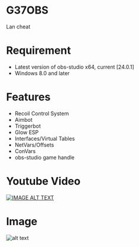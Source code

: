 # G37OBS
Lan cheat

# Requirement
* Latest version of obs-studio x64, current [24.0.1]
* Windows 8.0 and later

# Features
* Recoil Control System
* Aimbot
* Triggerbot
* Glow ESP
* Interfaces/Virtual Tables
* NetVars/Offsets
* ConVars
* obs-studio game handle

# Youtube Video
[![IMAGE ALT TEXT](https://i.ytimg.com/vi/HlUdNrAy_pc/maxresdefault.jpg)](https://www.youtube.com/watch?v=HlUdNrAy_pc "G37OBS - LANHACK")

# Image
![alt text](https://i.imgur.com/HUNElpi.png)

